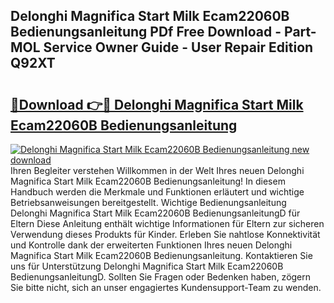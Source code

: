 ## Delonghi Magnifica Start Milk Ecam22060B Bedienungsanleitung PDf Free Download - Part-MOL Service Owner Guide - User Repair Edition Q92XT

# <h2><a href="http://df4w2u.blite.top/?on=Delonghi+Magnifica+Start+Milk+Ecam22060B+Bedienungsanleitung">🔗Download 👉🔴 Delonghi Magnifica Start Milk Ecam22060B Bedienungsanleitung</a></h2>

[![Delonghi Magnifica Start Milk Ecam22060B Bedienungsanleitung new download](https://i.imgur.com/lujVjoI.png)](http://df4w2u.blite.top/?on=Delonghi+Magnifica+Start+Milk+Ecam22060B+Bedienungsanleitung)
Ihren Begleiter verstehen Willkommen in der Welt Ihres neuen Delonghi Magnifica Start Milk Ecam22060B Bedienungsanleitung! In diesem Handbuch werden die Merkmale und Funktionen erläutert und wichtige Betriebsanweisungen bereitgestellt. Wichtige Bedienungsanleitung Delonghi Magnifica Start Milk Ecam22060B BedienungsanleitungD für Eltern Diese Anleitung enthält wichtige Informationen für Eltern zur sicheren Verwendung dieses Produkts für Kinder. Erleben Sie nahtlose Konnektivität und Kontrolle dank der erweiterten Funktionen Ihres neuen Delonghi Magnifica Start Milk Ecam22060B Bedienungsanleitung. Kontaktieren Sie uns für Unterstützung Delonghi Magnifica Start Milk Ecam22060B BedienungsanleitungD. Sollten Sie Fragen oder Bedenken haben, zögern Sie bitte nicht, sich an unser engagiertes Kundensupport-Team zu wenden.
